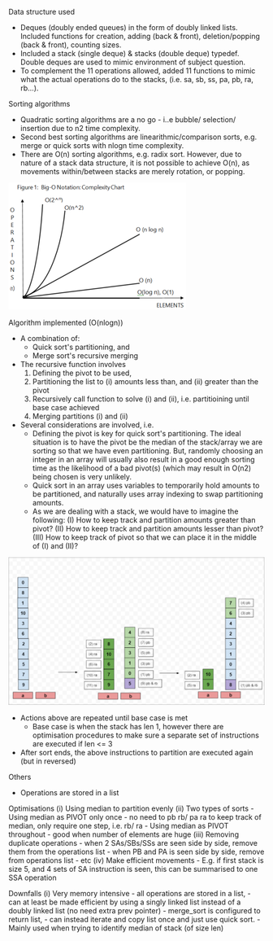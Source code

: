Data structure used
- Deques (doubly ended queues) in the form of doubly linked lists. Included functions for creation, adding (back & front), deletion/popping (back & front), counting sizes.
- Included a stack (single deque) & stacks (double deque) typedef. Double deques are used to mimic environment of subject question.
- To complement the 11 operations allowed, added 11 functions to mimic what the actual operations do to the stacks, (i.e. sa, sb, ss, pa, pb, ra, rb…).

Sorting algorithms
- Quadratic sorting algorithms are a no go - i..e bubble/ selection/ insertion due to n2 time complexity.
- Second best sorting algorithms are linearithmic/comparison sorts, e.g. merge or quick sorts with nlogn time complexity. 
- There are O(n) sorting algorithms, e.g. radix sort. However, due to nature of a stack data structure, it is not possible to achieve O(n), as movements within/between stacks are merely rotation, or popping.

<img src="img/big_o_timecomplexity.png" alt="pic">

Algorithm implemented (O(nlogn))
- A combination of:
  - Quick sort's partitioning, and
  - Merge sort's recursive merging
- The recursive function involves
  1. Defining the pivot to be used,
  2. Partitioning the list to (i) amounts less than, and (ii) greater than the pivot
  3. Recursively call function to solve (i) and (ii), i.e. partitioining until base case achieved
  4. Merging partitions (i) and (ii)
- Several considerations are involved, i.e.
  - Defining the pivot is key for quick sort's partitioning. The ideal situation is to have the pivot be the median of the stack/array we are sorting so that we have even partitioning.
	But, randomly choosing an integer in an array will usually also result in a good enough sorting time as the likelihood of a bad pivot(s) (which may result in O(n2) being chosen is very unlikely.
  - Quick sort in an array uses variables to temporarily hold amounts to be partitioned, and naturally uses array indexing to swap partitioning amounts.
  - As we are dealing with a stack, we would have to imagine the following:
    (I) How to keep track and partition amounts greater than pivot?
    (II) How to keep track and partition amounts lesser than pivot?
    (III) How to keep track of pivot so that we can place it in the middle of (I) and (II)?


<img src="img/pushswap2.png" alt="pic">

  - Actions above are repeated until base case is met
    - Base case is when the stack has len 1, however there are optimisation procedures to make sure a separate set of instructions are executed if len <= 3
  - After sort ends, the above instructions to partition are executed again (but in reversed)

Others
- Operations are stored in a list

Optimisations
(i) Using median to partition evenly
(ii) Two types of sorts
	- Using median as PIVOT only once - no need to pb rb/ pa ra to keep track of median, only require one step, i.e. rb/ ra
	- Using median as PIVOT throughout - good when number of elements are huge
(iii) Removing duplicate operations
	- when 2 SAs/SBs/SSs are seen side by side, remove them from the operations list
	- when PB and PA is seen side by side, remove from operations list
	- etc
(iv) Make efficient movements
	- E.g. if first stack is size 5, and 4 sets of SA instruction is seen, this can be summarised to one SSA operation

Downfalls
(i) Very memory intensive
	- all operations are stored in a list, 
    	- can at least be made efficient by using a singly linked list instead of a doubly linked list (no need extra prev pointer)
  	- merge_sort is configured to return list, 
    	- can instead iterate and copy list once and just use quick sort.
    	- Mainly used when trying to identify median of stack (of size len)